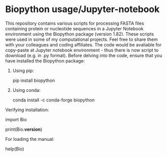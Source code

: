 # Biopython usage/Jupyter-notebook

This repository contains various scripts for processing FASTA files containing protein or nucleotide sequences in a Jupyter Notebook environment using the Biopython package (version 1.82). These scripts were used in some of my computational projects. Feel free to share them with your colleagues and coding affiliates. The code would be avaliable for copy-paste at Jupyter notebook environment - thus there is now script to download (e.g. in .py format). Before delving into the code, ensure that you have installed the Biopython package:

1) Using pip:
  
   pip install biopython

2) Using conda:
   
   conda install -c conda-forge biopython

Verifying installation:

import Bio

print(Bio.__version__)


For loading the manual:

help(Bio)

